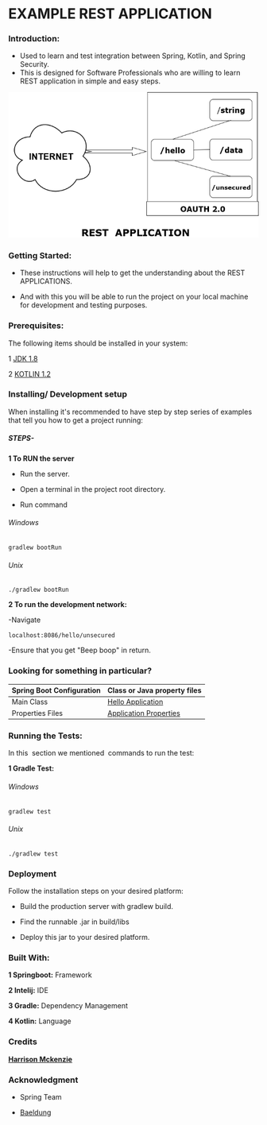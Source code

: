 # EXAMPLE REST APPLICATION



### Introduction:
- Used to learn and test integration between Spring, Kotlin, and Spring Security.
- This is designed for Software Professionals who are willing to learn REST application in simple and easy steps.

![Diagram](ExampleRESTAPP.png)



### Getting Started:
- These instructions will help to get the understanding about the REST APPLICATIONS.

- And with this you will be able to run the project on your local machine for development and testing purposes.



### Prerequisites:

The following items should be installed in your system:

1 [JDK 1.8](https://docs.oracle.com/javase/8/docs/technotes/guides/install/install_overview.html )

2 [KOTLIN 1.2](https://kotlinlang.org/docs/tutorials/command-line.html )



### Installing/ Development setup

When installing it's recommended to have step by step series of examples that tell you how to get a project running:


##### STEPS-


**1 To RUN the server**

- Run the server.

- Open a terminal in the project root directory.

- Run command
###### Windows
```
gradlew bootRun
```
###### Unix
```
./gradlew bootRun
```

 
**2 To run the development network:** 

-Navigate
```
localhost:8086/hello/unsecured
```

-Ensure that you get "Beep boop" in return.

### Looking for something in particular?

| Spring Boot Configuration |Class or Java property files|
| --------------------------|----------------------------|
|   Main Class              |[Hello Application](/src/main/kotlin/bcs/testing/test/HelloApplication.kt)|
|   Properties Files        |[Application Properties](/src/main/resources/application.properties (edited))|                  


### Running the Tests:
In this  section we mentioned  commands to run the test:

**1 Gradle Test:**
###### Windows
```
gradlew test
```
###### Unix
```
./gradlew test
```
### Deployment

Follow the installation steps on your desired platform:

- Build the production server with gradlew build.

- Find the runnable .jar in build/libs

- Deploy this jar to your desired platform.

### Built With:

**1 Springboot:** Framework

**2 Intelij:** IDE

**3 Gradle:** Dependency Management

**4 Kotlin:** Language



### Credits

[**Harrison Mckenzie**](mailto:harrison.mckenzie@bcstechnology.com.au)




### Acknowledgment

- Spring Team

- [Baeldung](http://www.baeldung.com/) 
 

























